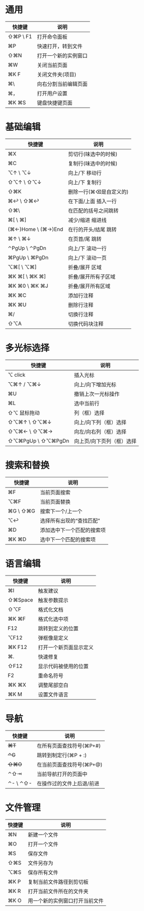 # 通用

| 快捷键   | 说明                 |
| -------- | -------------------- |
| ⇧⌘P \ F1 | 打开命令面板         |
| ⌘P       | 快速打开，转到文件   |
| ⇧⌘N      | 打开一个新的实例窗口 |
| ⌘W       | 关闭当前页面         |
| ⌘K F     | 关闭文件夹(项目)     |
| ⌘\       | 向右分割当前编辑页面 |
| ⌘，      | 打开用户设置         |
| ⌘K ⌘S    | 键盘快捷键页面       |



# 基础编辑

| 快捷键               | 说明                   |
| -------------------- | ---------------------- |
| ⌘X                   | 剪切行(味选中的时候)   |
| ⌘C                   | 复制行(味选中的时候)   |
| ⌥↑  \  ⌥↓            | 向上/下 移动行         |
| ⇧⌥↑  \  ⇧⌥↓          | 向上/下 复制行         |
| ⇧⌘K                  | 删除一行(⌘⌫是自定义的) |
| ⌘↩︎  \  ⇧⌘↩︎           | 在下面/上面 插入一行   |
| ⇧⌘\                  | 在匹配的括号之间跳转   |
| ⌘[  \  ⌘]            | 减少/缩进 缩进线       |
| (⌘←)Home  \  (⌘→)End | 在行的开头/结尾 跳转   |
| ⌘↑  \  ⌘↓            | 在页首/尾 跳转         |
| ⌃PgUp  \  ⌃PgDn      | 向上/下 滚动一行       |
| ⌘PgUp  \  ⌘PgDn      | 向上/下 滚动一页       |
| ⌥⌘[  \  ⌥⌘]          | 折叠/展开 区域         |
| ⌘K ⌘[  \  ⌘K ⌘]      | 折叠/展开所有子区域    |
| ⌘K ⌘0  \  ⌘K ⌘J      | 折叠/展开所有区域      |
| ⌘K ⌘C                | 添加行注释             |
| ⌘K ⌘U                | 删除行注释             |
| ⌘/                   | 切换行注释             |
| ⇧⌥A                  | 切换代码块注释         |



# 多光标选择

| 快捷键              | 说明                      |
| ------------------- | ------------------------- |
| ⌥ click             | 插入光标                  |
| ⌥⌘↑  /  ⌥⌘↓         | 向上/向下增加光标         |
| ⌘U                  | 撤销上次一光标操作        |
| ⌘L                  | 选中当前行                |
| ⇧⌥ 鼠标拖动         | 列（框）选择              |
| ⇧⌥⌘↑  \  ⇧⌥⌘↓       | 向上/向下列（框）选择     |
| ⇧⌥⌘←  \  ⇧⌥⌘→       | 向左/向右列（框）选择     |
| ⇧⌥⌘PgUp  \  ⇧⌥⌘PgDn | 向上页/向下页列（框）选择 |



# 搜索和替换

| 快捷键     | 说明                       |
| ---------- | -------------------------- |
| ⌘F         | 当前页面搜索               |
| ⌥⌘F        | 当前页面替换               |
| ⌘G  \  ⇧⌘G | 搜索下一个/上一个          |
| ⌥↩︎         | 选择所有出现的“查找匹配”   |
| ⌘D         | 添加选中下一个匹配的搜索项 |
| ⌘K ⌘D      | 选中下一个匹配的搜索项     |



# 语言编辑

| 快捷键  | 说明                   |
| ------- | ---------------------- |
| ⌘I      | 触发建议               |
| ⇧⌘Space | 触发参数提示           |
| ⇧⌥F     | 格式化文档             |
| ⌘K ⌘F   | 格式化选中项           |
| F12     | 跳转到定义的位置       |
| ⌥F12    | 弹框像是定义           |
| ⌘K F12  | 打开一个新页面显示定义 |
| ⌘.      | 快速修复               |
| ⇧F12    | 显示代码被使用的位置   |
| F2      | 重命名符号             |
| ⌘K ⌘X   | 调整尾部空白           |
| ⌘K M    | 设置文件语言           |



# 导航

| 快捷键     | 说明                      |
| ---------- | ------------------------- |
| ~~⌘T~~     | 在所有页面查找符号(⌘P+#)  |
| ~~⌃G~~     | 跳转到制定行(⌘P + :)      |
| ~~⇧⌘O~~    | 在当前页面查找符号(⌘P+@)  |
| ⌃⇧⇥        | 当前导航打开的页面中      |
| ⌃-  \  ⌃⇧- | 在操作过的文件上后退/前进 |



# 文件管理

| 快捷键 | 说明                           |
| ------ | ------------------------------ |
| ⌘N     | 新建一个文件                   |
| ⌘O     | 打开一个文件                   |
| ⌘S     | 保存文件                       |
| ⇧⌘S    | 文件另存为                     |
| ⌥⌘S    | 保存所有文件                   |
| ⌘K P   | 复制当前文件路径到剪切板       |
| ⌘K R   | 打开当前文件所在的文件夹       |
| ⌘K O   | 用一个新的实例窗口打开当前文件 |

